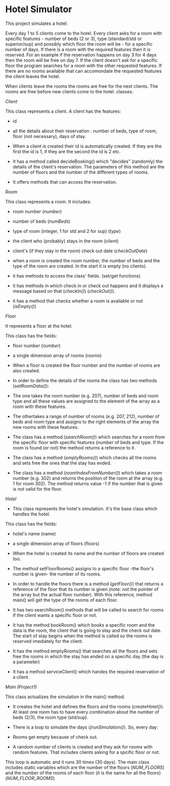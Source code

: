 # Hotel Simulator
This project simulates a hotel. 

Every day 1 to 5 clients come to the hotel. Every client asks for a room with specific features - number of beds (2 or 3), type (standard/std or superior/sup) and possibly which floor the room will be - for a specific number of days. If there is a room with the required features then it is reserved. For an example if the reservation happens on day 3 for 4 days then the room will be free on day 7. If the client doesn't ask for a specific floor the program searches for a room with the other requested features. If there are no rooms available that can accomondate the requested features the client leaves the hotel.

When clients leave the rooms the rooms are free for the next clients. The rooms are free before new clients come to the hotel.
classes:

*Client*

This class represents a client. A client has the features:
- id
- all the details about their reservation : number of beds, type of room, floor (not necessary), days of stay.

- When a client is created their id is automatically created. If they are the first the id is 1, if they are the second the id is 2 etc.
- It has a method called decideBooking() which "decides" (randomly) the details of the client's reservation. The parameters of this method are the number of floors and the number of the different types of rooms.
- It offers methods that can access the reservation.

*Room*

This class represents a room. It includes:
- room number (*number*)
- number of beds (*numBeds*)
- type of room (integer, 1 for std and 2 for sup) (*type*)
- the client who (probably) stays in the room (*client*)
- client's (if they stay in the room) check out date (*checkOutDate*)

- when a room is created the room number, the number of beds and the type of the room are created. In the start it is empty (no clients). 
- it has methods to access the class' fields. (set/get functions)
- it has methods in which check in or check out happens and it displays a message based on that (*checkIn()*) (*checkOut()*).
- it has a method that checks whether a room is available or not (*isEmpty()*) 

*Floor*

It represents a floor at the hotel.

This class has the fields:
- floor number (*number*)
- a single dimension array of rooms (*rooms*)

- When a floor is created the floor number and the number of rooms are also created.
- In order to define the details of the rooms the class has two methods (*setRoomData()*):
- The one takes the room number (e.g. 207), number of beds and room type and all these values are assigned to the element of the array as a room with these features.
- The othertakes a range of number of rooms (e.g. 207, 212), number of beds and room type and assigns to the right elements of the array the new rooms with these features.
- The class has a method (*searchRoom()*) which searches for a room from the specific floor with specific features (number of beds and type. If the room is found (or not) the method returns a reference to it.
- The class has a method (*emptyRooms()*) which checks all the rooms and sets free the ones that the stay has ended.
- The class has a method  (*roomIndexFromNumber()*) which takes a room number (e.g. 302) and returns the position of the room at the array (e.g. 1 for room 302). The method returns value -1 if the number that is given is not valid for the floor.

*Hotel*
- This class represents the hotel's simulation. It's the base class which handles the hotel.

This class has the fields:
- hotel's name (name)
- a single dimension array of floors (floors)

- When the hotel is created its name and the number of floors are created too.
- The method setFloorRooms() assigns to a specific floor -the floor's number is given- the number of its rooms.
- In order to handle the floors there is a method (*getFloor()*) that returns a reference of the floor that its number is given (note: not the pointer of the array but the actual floor number). With this reference, method main() will get the type of the rooms of each floor.
- It has two searchRoom() methods that will be called to search for rooms if the client wants a specific floor or not.
- It has the method bookRoom() which books a specific room and the data is the room, the client that is going to stay and the check out date. The start of stay begins when the method is called so the rooms is reserved imediately for the client.
- It has the method emptyRooms() that searches all the floors and sets free the rooms in which the stay has ended on a specific day (the day is a parameter)
- It has a method serviceClient() which handes the required reservation of a client.

*Main (Project1)*

This class actualizes the simulation in the main() method.
- It creates the hotel and defines the floors and the rooms (*createHotel()*). At least one room has to have every combination about the number of beds (2/3), the room type (std/sup).
- There is a loop to simulate the days (*(runSimulation()*). So, every day:

- Rooms get empty because of check out.
- Α random number of clients is created and they ask for rooms with random features. That includes clients asking for a spcific floor or not.

This loop is automatic and it runs 30 times (30 days).
The main class includes static variables which are the number of the floors (*NUM_FLOORS*) and the number of the rooms of each floor (it is the same for all the floors) (*NUM_FLOOR_ROOMS*)

